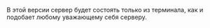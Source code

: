 В этой версии сервер будет состоять только из терминала, как и подобает любому уважающему себя серверу.
